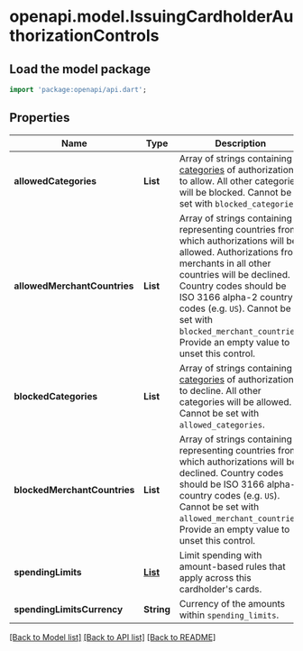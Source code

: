 # openapi.model.IssuingCardholderAuthorizationControls

## Load the model package
```dart
import 'package:openapi/api.dart';
```

## Properties
Name | Type | Description | Notes
------------ | ------------- | ------------- | -------------
**allowedCategories** | **List<String>** | Array of strings containing [categories](https://stripe.com/docs/api#issuing_authorization_object-merchant_data-category) of authorizations to allow. All other categories will be blocked. Cannot be set with `blocked_categories`. | [optional] [default to const []]
**allowedMerchantCountries** | **List<String>** | Array of strings containing representing countries from which authorizations will be allowed. Authorizations from merchants in all other countries will be declined. Country codes should be ISO 3166 alpha-2 country codes (e.g. `US`). Cannot be set with `blocked_merchant_countries`. Provide an empty value to unset this control. | [optional] [default to const []]
**blockedCategories** | **List<String>** | Array of strings containing [categories](https://stripe.com/docs/api#issuing_authorization_object-merchant_data-category) of authorizations to decline. All other categories will be allowed. Cannot be set with `allowed_categories`. | [optional] [default to const []]
**blockedMerchantCountries** | **List<String>** | Array of strings containing representing countries from which authorizations will be declined. Country codes should be ISO 3166 alpha-2 country codes (e.g. `US`). Cannot be set with `allowed_merchant_countries`. Provide an empty value to unset this control. | [optional] [default to const []]
**spendingLimits** | [**List<IssuingCardholderSpendingLimit>**](IssuingCardholderSpendingLimit.md) | Limit spending with amount-based rules that apply across this cardholder's cards. | [optional] [default to const []]
**spendingLimitsCurrency** | **String** | Currency of the amounts within `spending_limits`. | [optional] 

[[Back to Model list]](../README.md#documentation-for-models) [[Back to API list]](../README.md#documentation-for-api-endpoints) [[Back to README]](../README.md)


